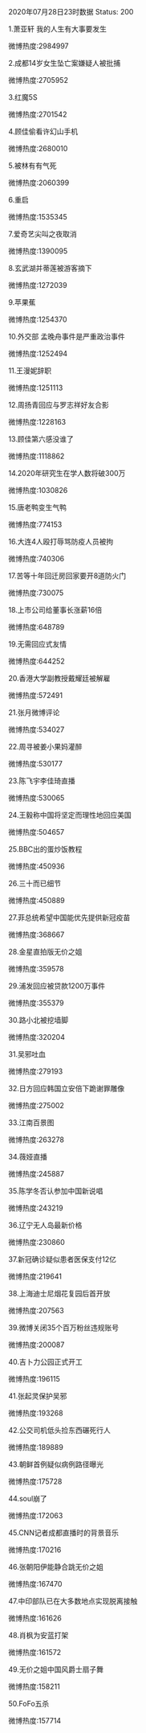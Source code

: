 2020年07月28日23时数据
Status: 200

1.萧亚轩 我的人生有大事要发生

微博热度:2984997

2.成都14岁女生坠亡案嫌疑人被批捕

微博热度:2705952

3.红魔5S

微博热度:2701542

4.顾佳偷看许幻山手机

微博热度:2680010

5.被林有有气死

微博热度:2060399

6.重启

微博热度:1535345

7.爱奇艺尖叫之夜取消

微博热度:1390095

8.玄武湖并蒂莲被游客摘下

微博热度:1272039

9.苹果蕉

微博热度:1254370

10.外交部 孟晚舟事件是严重政治事件

微博热度:1252494

11.王漫妮辞职

微博热度:1251113

12.周扬青回应与罗志祥好友合影

微博热度:1228163

13.顾佳第六感没谁了

微博热度:1118862

14.2020年研究生在学人数将破300万

微博热度:1030826

15.唐老鸭变生气鸭

微博热度:774153

16.大连4人殴打辱骂防疫人员被拘

微博热度:740306

17.苦等十年回迁房回家要开8道防火门

微博热度:730075

18.上市公司给董事长涨薪16倍

微博热度:648789

19.无需回应式友情

微博热度:644252

20.香港大学副教授戴耀廷被解雇

微博热度:572491

21.张月微博评论

微博热度:534027

22.周寻被姜小果妈灌醉

微博热度:530177

23.陈飞宇李佳琦直播

微博热度:530065

24.王毅称中国将坚定而理性地回应美国

微博热度:504657

25.BBC出的蛋炒饭教程

微博热度:450936

26.三十而已细节

微博热度:450889

27.菲总统希望中国能优先提供新冠疫苗

微博热度:368667

28.金星直拍版无价之姐

微博热度:359578

29.浦发回应被贷款1200万事件

微博热度:355379

30.路小北被挖墙脚

微博热度:320204

31.吴邪吐血

微博热度:279193

32.日方回应韩国立安倍下跪谢罪雕像

微博热度:275002

33.江南百景图

微博热度:263278

34.薇娅直播

微博热度:245887

35.陈学冬否认参加中国新说唱

微博热度:243219

36.辽宁无人岛最新价格

微博热度:230860

37.新冠确诊疑似患者医保支付12亿

微博热度:219641

38.上海迪士尼烟花复园后首开放

微博热度:207563

39.微博关闭35个百万粉丝违规账号

微博热度:200087

40.吉卜力公园正式开工

微博热度:196115

41.张起灵保护吴邪

微博热度:193268

42.公交司机低头捡东西碾死行人

微博热度:189889

43.朝鲜首例疑似病例路径曝光

微博热度:175728

44.soul崩了

微博热度:172063

45.CNN记者成都直播时的背景音乐

微博热度:170216

46.张朝阳伊能静合跳无价之姐

微博热度:167470

47.中印部队已在大多数地点实现脱离接触

微博热度:161626

48.肖枫为安蓝打架

微博热度:161572

49.无价之姐中国风爵士扇子舞

微博热度:158211

50.FoFo五杀

微博热度:157714

